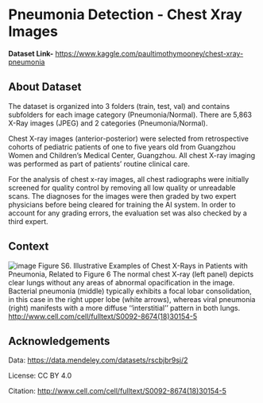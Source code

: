 # Pneumonia Detection - Chest Xray Images

**Dataset Link-** https://www.kaggle.com/paultimothymooney/chest-xray-pneumonia 

## About Dataset
The dataset is organized into 3 folders (train, test, val) and contains subfolders for each image category (Pneumonia/Normal). There are 5,863 X-Ray images (JPEG) and 2 categories (Pneumonia/Normal).

Chest X-ray images (anterior-posterior) were selected from retrospective cohorts of pediatric patients of one to five years old from Guangzhou Women and Children’s Medical Center, Guangzhou. All chest X-ray imaging was performed as part of patients’ routine clinical care.

For the analysis of chest x-ray images, all chest radiographs were initially screened for quality control by removing all low quality or unreadable scans. The diagnoses for the images were then graded by two expert physicians before being cleared for training the AI system. In order to account for any grading errors, the evaluation set was also checked by a third expert.

## Context
![image](https://user-images.githubusercontent.com/62799332/121534806-306a4580-ca1f-11eb-9e34-9cf5f454232f.png)
Figure S6. Illustrative Examples of Chest X-Rays in Patients with Pneumonia, Related to Figure 6
The normal chest X-ray (left panel) depicts clear lungs without any areas of abnormal opacification in the image. Bacterial pneumonia (middle) typically exhibits a focal lobar consolidation, in this case in the right upper lobe (white arrows), whereas viral pneumonia (right) manifests with a more diffuse ‘‘interstitial’’ pattern in both lungs.
http://www.cell.com/cell/fulltext/S0092-8674(18)30154-5


## Acknowledgements
Data: https://data.mendeley.com/datasets/rscbjbr9sj/2

License: CC BY 4.0

Citation: http://www.cell.com/cell/fulltext/S0092-8674(18)30154-5



